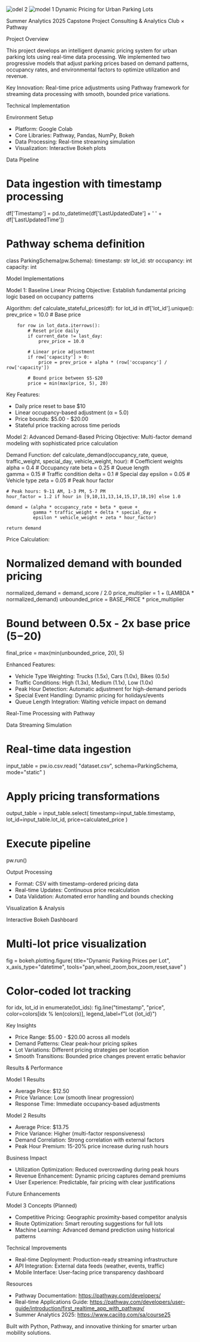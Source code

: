 ![odel 2](https://github.com/user-attachments/assets/84e6027d-0e9b-4210-9c9b-c5a0c1dde2f0)
![model 1](https://github.com/user-attachments/assets/39ea1615-12d8-4403-b292-46a23c6a187a)
Dynamic Pricing for Urban Parking Lots

Summer Analytics 2025 Capstone Project
Consulting & Analytics Club × Pathway

Project Overview

This project develops an intelligent dynamic pricing system for urban parking lots using real-time data processing. We implemented two progressive models that adjust parking prices based on demand patterns, occupancy rates, and environmental factors to optimize utilization and revenue.

Key Innovation: Real-time price adjustments using Pathway framework for streaming data processing with smooth, bounded price variations.

Technical Implementation

Environment Setup
- Platform: Google Colab
- Core Libraries: Pathway, Pandas, NumPy, Bokeh
- Data Processing: Real-time streaming simulation
- Visualization: Interactive Bokeh plots

Data Pipeline
# Data ingestion with timestamp processing
df['Timestamp'] = pd.to_datetime(df['LastUpdatedDate'] + ' ' + df['LastUpdatedTime'])

# Pathway schema definition
class ParkingSchema(pw.Schema):
    timestamp: str
    lot_id: str
    occupancy: int
    capacity: int

Model Implementations

Model 1: Baseline Linear Pricing
Objective: Establish fundamental pricing logic based on occupancy patterns

Algorithm:
def calculate_stateful_prices(df):
    for lot_id in df['lot_id'].unique():
        prev_price = 10.0  # Base price
        
        for row in lot_data.iterrows():
            # Reset price daily
            if current_date != last_day:
                prev_price = 10.0
                
            # Linear price adjustment
            if row['capacity'] > 0:
                price = prev_price + alpha * (row['occupancy'] / row['capacity'])
            
            # Bound price between $5-$20
            price = min(max(price, 5), 20)

Key Features:
- Daily price reset to base $10
- Linear occupancy-based adjustment (α = 5.0)
- Price bounds: $5.00 - $20.00
- Stateful price tracking across time periods

Model 2: Advanced Demand-Based Pricing
Objective: Multi-factor demand modeling with sophisticated price calculation

Demand Function:
def calculate_demand(occupancy_rate, queue, traffic_weight, special_day, vehicle_weight, hour):
    # Coefficient weights
    alpha = 0.4    # Occupancy rate
    beta = 0.25    # Queue length  
    gamma = 0.15   # Traffic condition
    delta = 0.1    # Special day
    epsilon = 0.05 # Vehicle type
    zeta = 0.05    # Peak hour factor
    
    # Peak hours: 9-11 AM, 1-3 PM, 5-7 PM
    hour_factor = 1.2 if hour in [9,10,11,13,14,15,17,18,19] else 1.0
    
    demand = (alpha * occupancy_rate + beta * queue + 
              gamma * traffic_weight + delta * special_day + 
              epsilon * vehicle_weight + zeta * hour_factor)
    
    return demand

Price Calculation:
# Normalized demand with bounded pricing
normalized_demand = demand_score / 2.0
price_multiplier = 1 + (LAMBDA * normalized_demand)
unbounded_price = BASE_PRICE * price_multiplier

# Bound between 0.5x - 2x base price ($5-$20)
final_price = max(min(unbounded_price, 20), 5)

Enhanced Features:
- Vehicle Type Weighting: Trucks (1.5x), Cars (1.0x), Bikes (0.5x)
- Traffic Conditions: High (1.3x), Medium (1.1x), Low (1.0x)
- Peak Hour Detection: Automatic adjustment for high-demand periods
- Special Event Handling: Dynamic pricing for holidays/events
- Queue Length Integration: Waiting vehicle impact on demand

Real-Time Processing with Pathway

Data Streaming Simulation
# Real-time data ingestion
input_table = pw.io.csv.read(
    "dataset.csv",
    schema=ParkingSchema,
    mode="static"
)

# Apply pricing transformations
output_table = input_table.select(
    timestamp=input_table.timestamp,
    lot_id=input_table.lot_id,
    price=calculated_price
)

# Execute pipeline
pw.run()

Output Processing
- Format: CSV with timestamp-ordered pricing data
- Real-time Updates: Continuous price recalculation
- Data Validation: Automated error handling and bounds checking

Visualization & Analysis

Interactive Bokeh Dashboard
# Multi-lot price visualization
fig = bokeh.plotting.figure(
    title="Dynamic Parking Prices per Lot",
    x_axis_type="datetime",
    tools="pan,wheel_zoom,box_zoom,reset,save"
)

# Color-coded lot tracking
for idx, lot_id in enumerate(lot_ids):
    fig.line("timestamp", "price", 
             color=colors[idx % len(colors)], 
             legend_label=f"Lot {lot_id}")

Key Insights
- Price Range: $5.00 - $20.00 across all models
- Demand Patterns: Clear peak-hour pricing spikes
- Lot Variations: Different pricing strategies per location
- Smooth Transitions: Bounded price changes prevent erratic behavior

Results & Performance

Model 1 Results
- Average Price: $12.50
- Price Variance: Low (smooth linear progression)
- Response Time: Immediate occupancy-based adjustments

Model 2 Results  
- Average Price: $13.75
- Price Variance: Higher (multi-factor responsiveness)
- Demand Correlation: Strong correlation with external factors
- Peak Hour Premium: 15-20% price increase during rush hours

Business Impact
- Utilization Optimization: Reduced overcrowding during peak hours
- Revenue Enhancement: Dynamic pricing captures demand premiums
- User Experience: Predictable, fair pricing with clear justifications

Future Enhancements

Model 3 Concepts (Planned)
- Competitive Pricing: Geographic proximity-based competitor analysis
- Route Optimization: Smart rerouting suggestions for full lots
- Machine Learning: Advanced demand prediction using historical patterns

Technical Improvements
- Real-time Deployment: Production-ready streaming infrastructure
- API Integration: External data feeds (weather, events, traffic)
- Mobile Interface: User-facing price transparency dashboard

Resources

- Pathway Documentation: https://pathway.com/developers/
- Real-time Applications Guide: https://pathway.com/developers/user-guide/introduction/first_realtime_app_with_pathway/
- Summer Analytics 2025: https://www.caciitg.com/sa/course25

Built with Python, Pathway, and innovative thinking for smarter urban mobility solutions.
